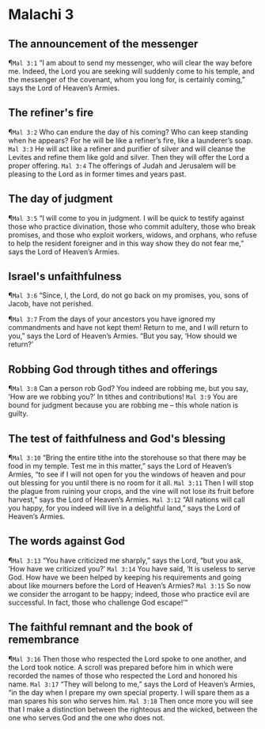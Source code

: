 # Malachi 3

## The announcement of the messenger
¶`Mal 3:1` “I am about to send my messenger, who will clear the way before me. Indeed, the Lord you are seeking will suddenly come to his temple, and the messenger of the covenant, whom you long for, is certainly coming,” says the Lord of Heaven’s Armies.

## The refiner's fire
¶`Mal 3:2` Who can endure the day of his coming? Who can keep standing when he appears? For he will be like a refiner’s fire, like a launderer’s soap.
`Mal 3:3` He will act like a refiner and purifier of silver and will cleanse the Levites and refine them like gold and silver. Then they will offer the Lord a proper offering.
`Mal 3:4` The offerings of Judah and Jerusalem will be pleasing to the Lord as in former times and years past.

## The day of judgment
¶`Mal 3:5` “I will come to you in judgment. I will be quick to testify against those who practice divination, those who commit adultery, those who break promises, and those who exploit workers, widows, and orphans, who refuse to help the resident foreigner and in this way show they do not fear me,” says the Lord of Heaven’s Armies.

## Israel's unfaithfulness
¶`Mal 3:6` “Since, I, the Lord, do not go back on my promises, you, sons of Jacob, have not perished.

¶`Mal 3:7` From the days of your ancestors you have ignored my commandments and have not kept them! Return to me, and I will return to you,” says the Lord of Heaven’s Armies. “But you say, ‘How should we return?’

## Robbing God through tithes and offerings
¶`Mal 3:8` Can a person rob God? You indeed are robbing me, but you say, ‘How are we robbing you?’ In tithes and contributions!
`Mal 3:9` You are bound for judgment because you are robbing me – this whole nation is guilty.

## The test of faithfulness and God's blessing
¶`Mal 3:10` “Bring the entire tithe into the storehouse so that there may be food in my temple. Test me in this matter,” says the Lord of Heaven’s Armies, “to see if I will not open for you the windows of heaven and pour out blessing for you until there is no room for it all.
`Mal 3:11` Then I will stop the plague from ruining your crops, and the vine will not lose its fruit before harvest,” says the Lord of Heaven’s Armies.
`Mal 3:12` “All nations will call you happy, for you indeed will live in a delightful land,” says the Lord of Heaven’s Armies.

## The words against God
¶`Mal 3:13` “You have criticized me sharply,” says the Lord, “but you ask, ‘How have we criticized you?’
`Mal 3:14` You have said, ‘It is useless to serve God. How have we been helped by keeping his requirements and going about like mourners before the Lord of Heaven’s Armies?
`Mal 3:15` So now we consider the arrogant to be happy; indeed, those who practice evil are successful. In fact, those who challenge God escape!’”

## The faithful remnant and the book of remembrance
¶`Mal 3:16` Then those who respected the Lord spoke to one another, and the Lord took notice. A scroll was prepared before him in which were recorded the names of those who respected the Lord and honored his name.
`Mal 3:17` “They will belong to me,” says the Lord of Heaven’s Armies, “in the day when I prepare my own special property. I will spare them as a man spares his son who serves him.
`Mal 3:18` Then once more you will see that I make a distinction between the righteous and the wicked, between the one who serves God and the one who does not.
